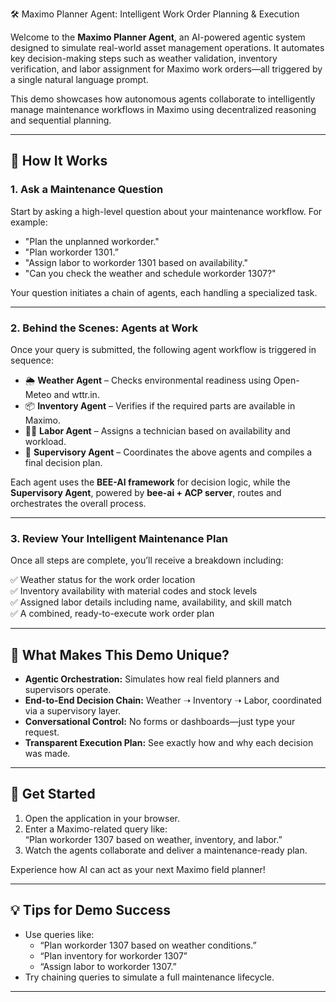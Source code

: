 🛠️ Maximo Planner Agent: Intelligent Work Order Planning & Execution

Welcome to the **Maximo Planner Agent**, an AI-powered agentic system designed to simulate real-world asset management operations. It automates key decision-making steps such as weather validation, inventory verification, and labor assignment for Maximo work orders—all triggered by a single natural language prompt.

This demo showcases how autonomous agents collaborate to intelligently manage maintenance workflows in Maximo using decentralized reasoning and sequential planning.

---

## 🚀 How It Works

### 1. Ask a Maintenance Question

Start by asking a high-level question about your maintenance workflow. For example:

- "Plan the unplanned workorder."
- "Plan workorder 1301.”
- "Assign labor to workorder 1301 based on availability."
- "Can you check the weather and schedule workorder 1307?"

Your question initiates a chain of agents, each handling a specialized task.

---

### 2. Behind the Scenes: Agents at Work

Once your query is submitted, the following agent workflow is triggered in sequence:

- 🌦️ **Weather Agent** – Checks environmental readiness using Open-Meteo and wttr.in.
- 📦 **Inventory Agent** – Verifies if the required parts are available in Maximo.
- 🧑‍🔧 **Labor Agent** – Assigns a technician based on availability and workload.
- 🧠 **Supervisory Agent** – Coordinates the above agents and compiles a final decision plan.

Each agent uses the **BEE-AI framework** for decision logic, while the **Supervisory Agent**, powered by **bee-ai + ACP server**, routes and orchestrates the overall process.

---

### 3. Review Your Intelligent Maintenance Plan

Once all steps are complete, you’ll receive a breakdown including:

✅ Weather status for the work order location  
✅ Inventory availability with material codes and stock levels  
✅ Assigned labor details including name, availability, and skill match  
✅ A combined, ready-to-execute work order plan

---

## 🧠 What Makes This Demo Unique?

- **Agentic Orchestration:** Simulates how real field planners and supervisors operate.
- **End-to-End Decision Chain:** Weather ➝ Inventory ➝ Labor, coordinated via a supervisory layer.
- **Conversational Control:** No forms or dashboards—just type your request.
- **Transparent Execution Plan:** See exactly how and why each decision was made.

---

## 🧪 Get Started

1. Open the application in your browser.
2. Enter a Maximo-related query like:  
   “Plan workorder 1307 based on weather, inventory, and labor.”
3. Watch the agents collaborate and deliver a maintenance-ready plan.

Experience how AI can act as your next Maximo field planner!

---

## 💡 Tips for Demo Success

- Use queries like:
  - “Plan workorder 1307 based on weather conditions.”
  - “Plan inventory for workorder 1307”
  - “Assign labor to workorder 1307.”
- Try chaining queries to simulate a full maintenance lifecycle.

---
